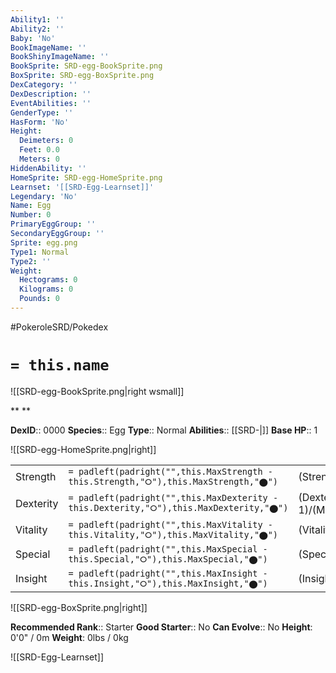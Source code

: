```yaml
---
Ability1: ''
Ability2: ''
Baby: 'No'
BookImageName: ''
BookShinyImageName: ''
BookSprite: SRD-egg-BookSprite.png
BoxSprite: SRD-egg-BoxSprite.png
DexCategory: ''
DexDescription: ''
EventAbilities: ''
GenderType: ''
HasForm: 'No'
Height:
  Deimeters: 0
  Feet: 0.0
  Meters: 0
HiddenAbility: ''
HomeSprite: SRD-egg-HomeSprite.png
Learnset: '[[SRD-Egg-Learnset]]'
Legendary: 'No'
Name: Egg
Number: 0
PrimaryEggGroup: ''
SecondaryEggGroup: ''
Sprite: egg.png
Type1: Normal
Type2: ''
Weight:
  Hectograms: 0
  Kilograms: 0
  Pounds: 0
---
```


#PokeroleSRD/Pokedex

# `= this.name`

![[SRD-egg-BookSprite.png|right wsmall]]

**
**

**DexID**:: 0000
**Species**:: Egg
**Type**:: Normal
**Abilities**:: [[SRD-|]]
**Base HP**:: 1

![[SRD-egg-HomeSprite.png|right]]

|           |                                                                                        |                                          |
| --------- | -------------------------------------------------------------------------------------- | ---------------------------------------- |
| Strength  | `= padleft(padright("",this.MaxStrength - this.Strength,"⭘"),this.MaxStrength,"⬤")`    | (Strength::1)/(MaxStrength::1)   |
| Dexterity | `= padleft(padright("",this.MaxDexterity - this.Dexterity,"⭘"),this.MaxDexterity,"⬤")` | (Dexterity:: 1)/(MaxDexterity::1) |
| Vitality  | `= padleft(padright("",this.MaxVitality - this.Vitality,"⭘"),this.MaxVitality,"⬤")`    | (Vitality::1)/(MaxVitality::1)   |
| Special   | `= padleft(padright("",this.MaxSpecial - this.Special,"⭘"),this.MaxSpecial,"⬤")`       | (Special::1)/(MaxSpecial::1)     |
| Insight   | `= padleft(padright("",this.MaxInsight - this.Insight,"⭘"),this.MaxInsight,"⬤")`       | (Insight::1)/(MaxInsight::1)     |

![[SRD-egg-BoxSprite.png|right]]

**Recommended Rank**:: Starter
**Good Starter**:: No
**Can Evolve**:: No
**Height**: 0'0" / 0m
**Weight**: 0lbs / 0kg

![[SRD-Egg-Learnset]]